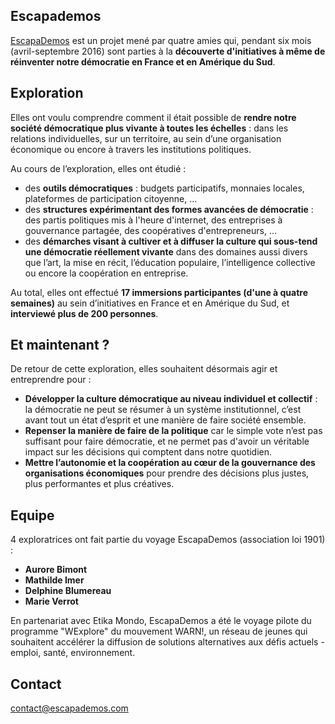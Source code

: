 ## Escapademos

[EscapaDemos](http://etikamondo.com/etika-tour-escapademos/) est un projet mené par quatre amies qui, pendant six mois (avril-septembre 2016) sont parties à la **découverte d'initiatives à même de réinventer notre démocratie en France et en Amérique du Sud**.

## Exploration

Elles ont voulu comprendre comment il était possible de **rendre notre société démocratique plus vivante à toutes les échelles** : dans les relations individuelles, sur un territoire, au sein d’une organisation économique ou encore à travers les institutions politiques.

Au cours de l’exploration, elles ont étudié : 
- des **outils démocratiques** : budgets participatifs, monnaies locales, plateformes de participation citoyenne, …
- des **structures expérimentant des formes avancées de démocratie** : des partis politiques mis à l'heure d'internet, des entreprises à  gouvernance partagée, des coopératives d'entrepreneurs, …
- des **démarches visant à cultiver et à diffuser la culture qui sous-tend une démocratie réellement vivante** dans des domaines aussi divers que l’art, la mise en récit, l’éducation populaire, l’intelligence collective ou encore la coopération en entreprise.

Au total, elles ont effectué **17 immersions participantes (d'une à quatre semaines)** au sein d’initiatives en France et en Amérique du Sud, et **interviewé plus de 200 personnes**.

## Et maintenant ? 

De retour de cette exploration, elles souhaitent désormais agir et entreprendre pour :
- **Développer la culture démocratique au niveau individuel et collectif** : la démocratie ne peut se résumer à un système institutionnel, c’est avant tout un état d’esprit et une manière de faire société ensemble. 
- **Repenser la manière de faire de la politique** car le simple vote n’est pas suffisant pour faire démocratie, et ne permet pas d'avoir un véritable impact sur les décisions qui comptent dans notre quotidien.
- **Mettre l’autonomie et la coopération au cœur de la gouvernance des organisations économiques** pour prendre des décisions plus justes, plus performantes et plus créatives.

## Equipe 

4 exploratrices ont fait partie du voyage EscapaDemos (association loi 1901) : 
- **Aurore Bimont** 
- **Mathilde Imer** 
- **Delphine Blumereau** 
- **Marie Verrot** 

En partenariat avec Etika Mondo, EscapaDemos a été le voyage pilote du programme "WExplore" du mouvement WARN!, un réseau de jeunes qui souhaitent accélérer la diffusion de solutions alternatives aux défis actuels - emploi, santé, environnement.

## Contact 

[contact@escapademos.com](mailto:contact@escapademos.com)

